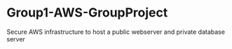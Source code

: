 # Group1-AWS-GroupProject
Secure AWS infrastructure to host a public webserver and private database server
